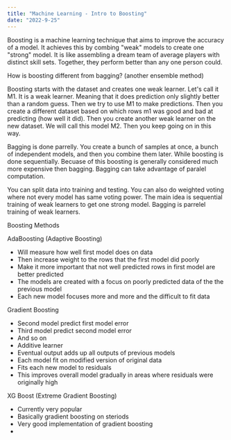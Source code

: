 ```yaml
---
title: "Machine Learning - Intro to Boosting"
date: "2022-9-25"
---
```


Boosting is a machine learning technique that aims to improve the accuracy of a model. It achieves this by combing "weak" models to create one "strong" model. It is like assembling a dream team of average players with distinct skill sets. Together, they perform better than any one person could.

How is boosting different from bagging? (another ensemble method)

Boosting starts with the dataset and creates one weak learner. Let's call it M1. It is a weak learner. Meaning that it does prediction only slightly better than a random guess. Then we try to use M1 to make predictions. Then you create a different dataset based on which rows m1 was good and bad at predicting (how well it did). Then you create another weak learner on the new dataset. We will call this model M2. Then you keep going on in this way.

Bagging is done parrelly. You create a bunch of samples at once, a bunch of independent models, and then you combine them later. While boosting is done sequentially. Becuase of this boosting is generally considered much more expensive then bagging. Bagging can take advantage of paralel computation.

You can split data into training and testing. You can also do weighted voting where not every model has same voting power. The main idea is sequential training of weak learners to get one strong model. Bagging is parrelel training of weak learners.

Boosting Methods

AdaBoosting (Adaptive Boosting)
- Will measure how well first model does on data
- Then increase weight to the rows that the first model did poorly 
- Make it more important that not well predicted rows in first model are better predicted
- The models are created with a focus on poorly predicted data of the the previous model
- Each new model focuses  more and more and the difficult to fit data

Gradient Boosting
- Second model predict first model error 
- Third model predict second model error
- And so on
- Additive learner
- Eventual output adds up all outputs of previous models
- Each model fit on modified version of original data
- Fits each new model to residuals
- This improves overall model gradually in areas where residuals were originally high


XG Boost (Extreme Gradient Boosting)
- Currently very popular
- Basically gradient boosting on steriods
- Very good implementation of gradient boosting
- 